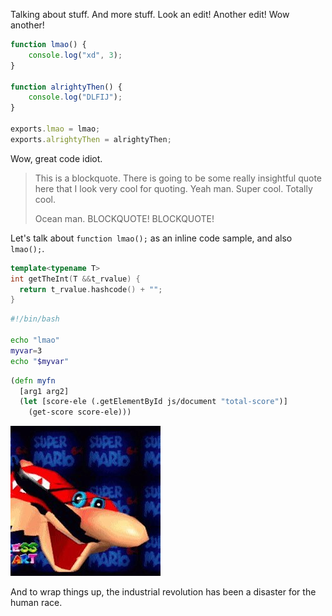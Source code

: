 Talking about stuff.
And more stuff. Look an edit! Another edit! Wow another!

```javascript bash
function lmao() {
    console.log("xd", 3);
}

function alrightyThen() {
    console.log("DLFIJ");
}

exports.lmao = lmao;
exports.alrightyThen = alrightyThen;
```

Wow, great code idiot.

> This is a blockquote. There is going to be some really insightful quote here that I look very cool for quoting. Yeah man. Super cool. Totally cool.
>
> Ocean man.
> BLOCKQUOTE!
> BLOCKQUOTE!

Let's talk about `function lmao();` as an inline code sample, and also `lmao();`.

```cpp
template<typename T>
int getTheInt(T &&t_rvalue) {
  return t_rvalue.hashcode() + "";
}
```

```bash
#!/bin/bash

echo "lmao"
myvar=3
echo "$myvar"
```

```clojure
(defn myfn
  [arg1 arg2]
  (let [score-ele (.getElementById js/document "total-score")]
    (get-score score-ele)))
```

![alt text](/res/avi.jpg "Logo Picture alt text")

And to wrap things up, the industrial revolution has been a disaster for the human race.

